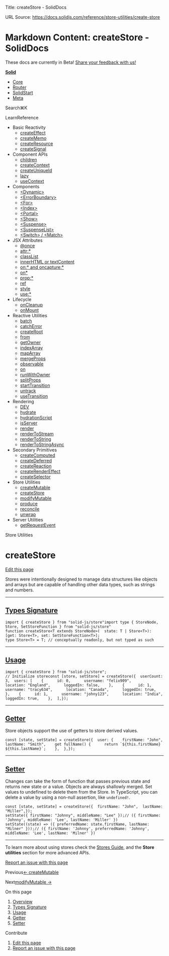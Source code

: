 Title: createStore - SolidDocs

URL Source: https://docs.solidjs.com/reference/store-utilities/create-store

Markdown Content:
createStore - SolidDocs
===============

These docs are currently in Beta! [Share your feedback with us!](https://shr.link/pna6n)

[**Solid**](https://docs.solidjs.com/)

*   [Core](https://docs.solidjs.com/)
*   [Router](https://docs.solidjs.com/solid-router)
*   [SolidStart](https://docs.solidjs.com/solid-start)
*   [Meta](https://docs.solidjs.com/solid-meta)

Search⌘K[](https://github.com/solidjs/solid)[](https://discord.com/invite/solidjs)

LearnReference

*   Basic Reactivity
    *   [createEffect](https://docs.solidjs.com/reference/basic-reactivity/create-effect)
    *   [createMemo](https://docs.solidjs.com/reference/basic-reactivity/create-memo)
    *   [createResource](https://docs.solidjs.com/reference/basic-reactivity/create-resource)
    *   [createSignal](https://docs.solidjs.com/reference/basic-reactivity/create-signal)
*   Component APIs
    *   [children](https://docs.solidjs.com/reference/component-apis/children)
    *   [createContext](https://docs.solidjs.com/reference/component-apis/create-context)
    *   [createUniqueId](https://docs.solidjs.com/reference/component-apis/create-unique-id)
    *   [lazy](https://docs.solidjs.com/reference/component-apis/lazy)
    *   [useContext](https://docs.solidjs.com/reference/component-apis/use-context)
*   Components
    *   [<Dynamic\>](https://docs.solidjs.com/reference/components/dynamic)
    *   [<ErrorBoundary\>](https://docs.solidjs.com/reference/components/error-boundary)
    *   [<For\>](https://docs.solidjs.com/reference/components/for)
    *   [<Index\>](https://docs.solidjs.com/reference/components/index-component)
    *   [<Portal\>](https://docs.solidjs.com/reference/components/portal)
    *   [<Show\>](https://docs.solidjs.com/reference/components/show)
    *   [<Suspense\>](https://docs.solidjs.com/reference/components/suspense)
    *   [<SuspenseList\>](https://docs.solidjs.com/reference/components/suspense-list)
    *   [<Switch\> / <Match\>](https://docs.solidjs.com/reference/components/switch-and-match)
*   JSX Attributes
    *   [@once](https://docs.solidjs.com/reference/jsx-attributes/once)
    *   [attr:\*](https://docs.solidjs.com/reference/jsx-attributes/attr)
    *   [classList](https://docs.solidjs.com/reference/jsx-attributes/classlist)
    *   [innerHTML or textContent](https://docs.solidjs.com/reference/jsx-attributes/innerhtml-or-textcontent)
    *   [on:\* and oncapture:\*](https://docs.solidjs.com/reference/jsx-attributes/on-and-oncapture)
    *   [on\*](https://docs.solidjs.com/reference/jsx-attributes/on_)
    *   [prop:\*](https://docs.solidjs.com/reference/jsx-attributes/prop)
    *   [ref](https://docs.solidjs.com/reference/jsx-attributes/ref)
    *   [style](https://docs.solidjs.com/reference/jsx-attributes/style)
    *   [use:\*](https://docs.solidjs.com/reference/jsx-attributes/use)
*   Lifecycle
    *   [onCleanup](https://docs.solidjs.com/reference/lifecycle/on-cleanup)
    *   [onMount](https://docs.solidjs.com/reference/lifecycle/on-mount)
*   Reactive Utilities
    *   [batch](https://docs.solidjs.com/reference/reactive-utilities/batch)
    *   [catchError](https://docs.solidjs.com/reference/reactive-utilities/catch-error)
    *   [createRoot](https://docs.solidjs.com/reference/reactive-utilities/create-root)
    *   [from](https://docs.solidjs.com/reference/reactive-utilities/from)
    *   [getOwner](https://docs.solidjs.com/reference/reactive-utilities/get-owner)
    *   [indexArray](https://docs.solidjs.com/reference/reactive-utilities/index-array)
    *   [mapArray](https://docs.solidjs.com/reference/reactive-utilities/map-array)
    *   [mergeProps](https://docs.solidjs.com/reference/reactive-utilities/merge-props)
    *   [observable](https://docs.solidjs.com/reference/reactive-utilities/observable)
    *   [on](https://docs.solidjs.com/reference/reactive-utilities/on)
    *   [runWithOwner](https://docs.solidjs.com/reference/reactive-utilities/run-with-owner)
    *   [splitProps](https://docs.solidjs.com/reference/reactive-utilities/split-props)
    *   [startTransition](https://docs.solidjs.com/reference/reactive-utilities/start-transition)
    *   [untrack](https://docs.solidjs.com/reference/reactive-utilities/untrack)
    *   [useTransition](https://docs.solidjs.com/reference/reactive-utilities/use-transition)
*   Rendering
    *   [DEV](https://docs.solidjs.com/reference/rendering/dev)
    *   [hydrate](https://docs.solidjs.com/reference/rendering/hydrate)
    *   [hydrationScript](https://docs.solidjs.com/reference/rendering/hydration-script)
    *   [isServer](https://docs.solidjs.com/reference/rendering/is-server)
    *   [render](https://docs.solidjs.com/reference/rendering/render)
    *   [renderToStream](https://docs.solidjs.com/reference/rendering/render-to-stream)
    *   [renderToString](https://docs.solidjs.com/reference/rendering/render-to-string)
    *   [renderToStringAsync](https://docs.solidjs.com/reference/rendering/render-to-string-async)
*   Secondary Primitives
    *   [createComputed](https://docs.solidjs.com/reference/secondary-primitives/create-computed)
    *   [createDeferred](https://docs.solidjs.com/reference/secondary-primitives/create-deferred)
    *   [createReaction](https://docs.solidjs.com/reference/secondary-primitives/create-reaction)
    *   [createRenderEffect](https://docs.solidjs.com/reference/secondary-primitives/create-render-effect)
    *   [createSelector](https://docs.solidjs.com/reference/secondary-primitives/create-selector)
*   Store Utilities
    *   [createMutable](https://docs.solidjs.com/reference/store-utilities/create-mutable)
    *   [createStore](https://docs.solidjs.com/reference/store-utilities/create-store)
    *   [modifyMutable](https://docs.solidjs.com/reference/store-utilities/modify-mutable)
    *   [produce](https://docs.solidjs.com/reference/store-utilities/produce)
    *   [reconcile](https://docs.solidjs.com/reference/store-utilities/reconcile)
    *   [unwrap](https://docs.solidjs.com/reference/store-utilities/unwrap)
*   Server Utilities
    *   [getRequestEvent](https://docs.solidjs.com/reference/server-utilities/get-request-event)

Store Utilities

createStore
===========

[Edit this page](https://github.com/solidjs/solid-docs-next/edit/main/src/routes/reference/store-utilities/create-store.mdx)

Stores were intentionally designed to manage data structures like objects and arrays but are capable of handling other data types, such as strings and numbers.

* * *

[Types Signature](https://docs.solidjs.com/reference/store-utilities/create-store#types-signature)
--------------------------------------------------------------------------------------------------

```
import { createStore } from "solid-js/store"import type { StoreNode, Store, SetStoreFunction } from "solid-js/store"
function createStore<T extends StoreNode>(  state: T | Store<T>): [get: Store<T>, set: SetStoreFunction<T>];
type Store<T> = T; // conceptually readonly, but not typed as such
```

* * *

[Usage](https://docs.solidjs.com/reference/store-utilities/create-store#usage)
------------------------------------------------------------------------------

```
import { createStore } from "solid-js/store";
// Initialize storeconst [store, setStore] = createStore({  userCount: 3,  users: [    {      id: 0,      username: "felix909",      location: "England",      loggedIn: false,    },    {      id: 1,      username: "tracy634",      location: "Canada",      loggedIn: true,    },    {      id: 1,      username: "johny123",      location: "India",      loggedIn: true,    },  ],});
```

* * *

[Getter](https://docs.solidjs.com/reference/store-utilities/create-store#getter)
--------------------------------------------------------------------------------

Store objects support the use of getters to store derived values.

```
const [state, setState] = createStore({  user: {    firstName: "John",    lastName: "Smith",    get fullName() {      return `${this.firstName} ${this.lastName}`;    },  },});
```

* * *

[Setter](https://docs.solidjs.com/reference/store-utilities/create-store#setter)
--------------------------------------------------------------------------------

Changes can take the form of function that passes previous state and returns new state or a value. Objects are always shallowly merged. Set values to undefined to delete them from the Store. In TypeScript, you can delete a value by using a non-null assertion, like `undefined!`.

```
const [state, setState] = createStore({  firstName: "John",  lastName: "Miller",});
setState({ firstName: "Johnny", middleName: "Lee" });// ({ firstName: 'Johnny', middleName: 'Lee', lastName: 'Miller' })
setState((state) => ({ preferredName: state.firstName, lastName: "Milner" }));// ({ firstName: 'Johnny', preferredName: 'Johnny', middleName: 'Lee', lastName: 'Milner' })
```

* * *

To learn more about using stores check the [Stores Guide](https://docs.solidjs.com/concepts/stores), and the **Store utilities** section for more advanced APIs.

[Report an issue with this page](https://github.com/solidjs/solid-docs-next/issues/new?assignees=ladybluenotes&labels=improve+documentation%2Cpending+review&projects=&template=CONTENT.yml&title=[Content]:&subject=/reference/store-utilities/create-store.mdx)

Previous[← createMutable](https://docs.solidjs.com/reference/store-utilities/create-mutable)

Next[modifyMutable →](https://docs.solidjs.com/reference/store-utilities/modify-mutable)

On this page

1.  [Overview](https://docs.solidjs.com/reference/store-utilities/create-store#_top)
2.  [Types Signature](https://docs.solidjs.com/reference/store-utilities/create-store#types-signature)
3.  [Usage](https://docs.solidjs.com/reference/store-utilities/create-store#usage)
4.  [Getter](https://docs.solidjs.com/reference/store-utilities/create-store#getter)
5.  [Setter](https://docs.solidjs.com/reference/store-utilities/create-store#setter)

Contribute

1.  [Edit this page](https://github.com/solidjs/solid-docs-next/edit/main/src/routes/reference/store-utilities/create-store.mdx)
2.  [Report an issue with this page](https://github.com/solidjs/solid-docs-next/issues/new?assignees=ladybluenotes&labels=improve+documentation%2Cpending+review&projects=&template=CONTENT.yml&title=[Content]:&subject=/reference/store-utilities/create-store.mdx)
